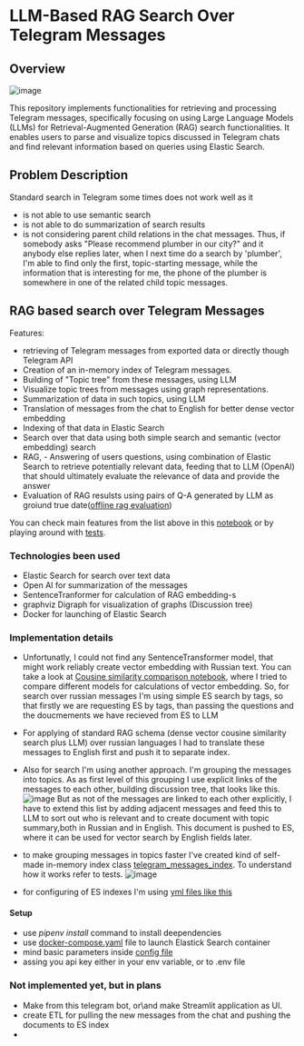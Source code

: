 # LLM-Based RAG Search Over Telegram Messages

## Overview
![image](https://github.com/user-attachments/assets/89ebf96e-bc44-4a99-a7ee-c0126ef0d62b)


This repository implements functionalities for retrieving and processing Telegram messages, specifically focusing on using Large Language Models (LLMs) for Retrieval-Augmented Generation (RAG) search functionalities. It enables users to parse and visualize topics discussed in Telegram chats and find relevant information based on queries using Elastic Search.

## Problem Description
Standard search in Telegram some times does not work well as it
 - is not able to use semantic search
 - is not able to do summarization of search results
 - is not considering parent child relations in the chat messages. Thus, if somebody asks "Please recommend plumber in our city?" and it anybody else replies later, when I next time do a search by 'plumber', I'm able to find only the first, topic-starting message, while the information that is interesting for me, the phone of the plumber is somewhere in one of the related child topic messages.

## RAG based search over Telegram Messages
Features:
- retrieving of Telegram messages from exported data or directly though Telegram API
- Creation of  an in-memory index of Telegram messages.
- Building of "Topic tree" from these messages, using LLM
- Visualize topic trees from messages using graph representations.
- Summarization of data in such topics, using LLM
- Translation of messages from the chat to English for better dense vector embedding
- Indexing of that data in Elastic Search
- Search over that data using both simple search and semantic (vector embedding) search
- RAG, - Answering of users questions, using combination of Elastic Search to retrieve potentially relevant data, feeding that to LLM (OpenAI) that
  should ultimately evaluate the relevance of data and provide the answer
- Evaluation of RAG resulsts using pairs of Q-A generated by LLM as groiund true date([offline rag evaluation](offline-rag-evaluation.ipynb))

You can check main features from the list above in this [notebook](telegram_llm_playing_around.ipynb)
or by playing around with [tests](tests.py).
### Technologies been used
- Elastic Search for search over text data
- Open AI for summarization of the messages
- SentenceTranformer for calculation of RAG embedding-s
- graphviz  Digraph for visualization of graphs (Discussion tree)
- Docker for launching of Elastic Search
  
### Implementation details
- Unfortunatly, I could not find any SentenceTransformer model, that might work reliably create vector embedding  with Russian text.
You can take a look at  [Cousine similarity comparison notebook](cousine_similarity.ipynb), where I tried to compare different models for calculations of vector embedding.
So, for search over russian messages I'm using simple ES search by tags, so that firstly we are requesting ES by tags, than passing the questions and the doucmements we have recieved from ES to LLM
- For applying of standard RAG schema (dense vector cousine similarity search plus LLM) over russian languages I had to translate these messages to English first and push it to separate index.
- Also for search I'm using another approach. I'm grouping the messages into topics. As as first level of this grouping I use explicit links of the messages to each other, building discussion tree, that looks like this.
![image](https://github.com/user-attachments/assets/8206dc68-1971-47d5-b849-e3d29c6cf907)
But as not of the messages are linked to each other explicitly, I have to extend this list by adding adjacent messages and feed this to LLM to sort out who is relevant and to create document with topic summary,both in Russian and in English. This document is pushed to ES, where it can be used for vector search by English fields later.
- to make grouping messages in topics faster I've created kind of self-made in-memory index class [telegram_messages_index](src/telegram_messages_index.py). To understand how it works refer to tests.
![image](https://github.com/user-attachments/assets/e76e1565-cfcb-4187-8457-eeccedb14e02)

- for configuring of ES indexes I'm using [yml files like this](src/elastic_search/index_settings.yml)

#### Setup
- use _pipenv install_ command to install deependencies
- use [docker-compose.yaml](docker-compose.yaml) file to launch Elastick Search container
- mind basic parameters inside [config file](src/config.py)
- assing you api key either in your env variable, or to .env file 

### Not implemented yet, but in plans
- Make from this telegram bot, or\and make Streamlit application as UI. 
- create ETL for pulling the new messages from the chat and pushing the documents to ES index
- 


